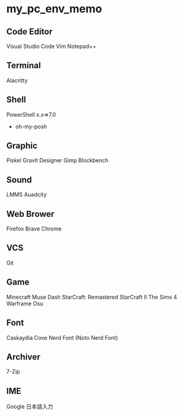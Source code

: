 # my_pc_env_memo

## Code Editor

Visual Studio Code
Vim
Notepad++

## Terminal

Alacritty

## Shell

PowerShell x.x=>7.0
- oh-my-posh

## Graphic

Piskel
Gravit Designer
Gimp
Blockbench

## Sound

LMMS
Auadcity

## Web Brower

Firefox
Brave
Chrome

## VCS

Git

## Game

Minecraft
Muse Dash
StarCraft: Remastered
StarCraft II
The Sims 4
Warframe
Osu

## Font

Caskaydia Cove Nerd Font
(Noto Nerd Font)

## Archiver
7-Zip

## IME
Google 日本語入力


